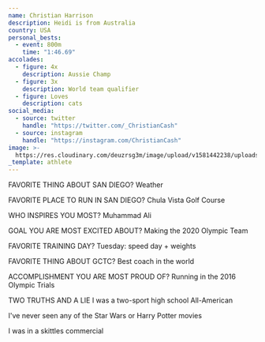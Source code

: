 ```yaml
---
name: Christian Harrison
description: Heidi is from Australia
country: USA
personal_bests:
  - event: 800m
    time: "1:46.69"
accolades:
  - figure: 4x
    description: Aussie Champ
  - figure: 3x
    description: World team qualifier
  - figure: Loves
    description: cats
social_media:
  - source: twitter
    handle: "https://twitter.com/_ChristianCash"
  - source: instagram
    handle: "https://instagram.com/ChristianCash"
image: >-
  https://res.cloudinary.com/deuzrsg3m/image/upload/v1581442238/uploads/_DSC2723_kdngno.jpg
_template: athlete
---
```


FAVORITE THING ABOUT SAN DIEGO?
Weather

FAVORITE PLACE TO RUN IN SAN DIEGO?
Chula Vista Golf Course

WHO INSPIRES YOU MOST?
Muhammad Ali

GOAL YOU ARE MOST EXCITED ABOUT?
Making the 2020 Olympic Team

FAVORITE TRAINING DAY?
Tuesday: speed day + weights

FAVORITE THING ABOUT GCTC?
Best coach in the world

ACCOMPLISHMENT YOU ARE MOST PROUD OF?
Running in the 2016 Olympic Trials

TWO TRUTHS AND A LIE
I was a two-sport high school All-American

I've never seen any of the Star Wars or Harry Potter movies

I was in a skittles commercial
